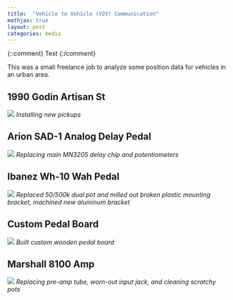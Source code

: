 ```yaml
---
title:  "Vehicle to Vehicle (V2V) Communication"
mathjax: true
layout: post
categories: media
---
```


{::comment}
Test
{:/comment}

This was a small freelance job to analyze some position data for vehicles in an urban area.

## 1990 Godin Artisan St
![](/assets/images/2022-08-14-guitar-electronics-work/IMG_0247_294.png)
*Installing new pickups*

## Arion SAD-1 Analog Delay Pedal
![](/assets/images/2022-08-14-guitar-electronics-work/IMG_0638_2.png)
*Replacing main MN3205 delay chip and potentiometers*

## Ibanez Wh-10 Wah Pedal
![](/assets/images/2022-08-14-guitar-electronics-work/DSC_02422.png)
*Replaced 50/500k dual pot and milled out broken plastic mounting bracket, machined new aluminum bracket*

## Custom Pedal Board
![](/assets/images/2022-08-14-guitar-electronics-work/DSC_0045.JPG)
*Built custom wooden pedal board*

## Marshall 8100 Amp
![](/assets/images/2022-08-14-guitar-electronics-work/IMG_0221_2.png)
*Replacing pre-amp tube, worn-out input jack, and cleaning scratchy pots*






